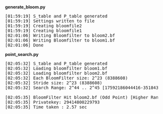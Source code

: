 <b>generate_bloom.py</b>
<pre>
[01:59:19] S_table and P_table generated
[01:59:19] Settings written to file
[01:59:19] Creating bloomfile2
[01:59:19] Creating bloomfile1
[02:01:06] Writing Bloomfilter to bloom2.bf
[02:01:06] Writing Bloomfilter to bloom1.bf
[02:01:06] Done
</pre>

<b>point_search.py</b>
<pre>
[02:05:32] S_table and P_table generated
[02:05:32] Loading bloomfilter bloom1.bf
[02:05:32] Loading bloomfilter bloom2.bf
[02:05:32] Each BloomFilter size: 2^23 (8388608)
[02:05:32] Stride size: 2^23 (8388608)
[02:05:32] Search Range: 2^44 .. 2^45 [17592186044416-35184372088832]

[02:05:35] BloomFilter Hit bloom2.bf (Odd Point) [Higher Range Half]
[02:05:35] Privatekey: 29414800229793
[02:05:35] Time taken : 2.57 sec
</pre>
